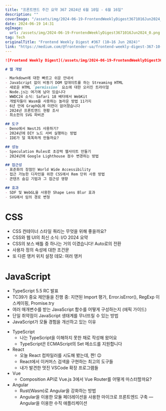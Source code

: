 ```yaml
---
title: "프론트엔드 주간 요약 367 2024년 6월 10일 - 6월 16일"
description: ""
coverImage: "/assets/img/2024-06-19-FrontendWeeklyDigest3671016Jun2024_0.png"
date: 2024-06-19 14:31
ogImage: 
  url: /assets/img/2024-06-19-FrontendWeeklyDigest3671016Jun2024_0.png
tag: Tech
originalTitle: "Frontend Weekly Digest #367 (10–16 Jun 2024)"
link: "https://medium.com/@frontender-ua/frontend-weekly-digest-367-10-16-jun-2024-885157f6f1f5"
---
```



```markdown
![Frontend Weekly Digest](/assets/img/2024-06-19-FrontendWeeklyDigest3671016Jun2024_0.png)

# 웹 개발

- Markdown에 대한 빠르고 쉬운 안내서
- JavaScript 없이 비동기 DOM 업데이트를 하는 Streaming HTML
- 새로운 HTML `permission` 요소에 대한 오리진 트라이얼
- Node.js는 여기에 남아 있습니다
- WWDC24 소식: Safari 18 베타에서 WebKit
- 개발자들이 Wasm을 사용하는 놀라운 방법 11가지
- 6년 만에 GraphQL에 미련이 없어졌습니다
- 2024년 프론트엔드 현황 조사
- 최소한의 SVG 파비콘

## 도구
- Deno에서 NestJS 사용하기?
- 2024년에 DIY 노드 서버 실행하는 방법
- IDE가 덜 똑똑하게 만들까요?

## 성능
- Speculation Rules로 초강력 웹사이트 만들기
- 2024년에 Google Lighthouse 점수 변경하는 방법

## 접근성
- 표준화의 장점인 World Wide Accessibility
- 접근 가능한 디자인을 위한 CSS에서 Rem 단위 사용 방법
- 콘텐츠 숨김 기법과 그 접근성 영향

## 효과
- SDF 및 WebGL을 사용한 Shape Lens Blur 효과
- SVG에서 임의 경로 변형
```


<div class="content-ad"></div>

# CSS

- CSS 컨테이너 스타일 쿼리는 무엇을 위해 좋을까요?
- CSS와 웹 UI의 최신 소식: I/O 2024 요약
- CSS의 보스 배틀 중 하나는 거의 이겼습니다! Auto로의 전환
- 사용자 정의 속성에 대한 조건문
- 또 다른 앵커 위치 설정 데모: 여러 앵커

# JavaScript

- TypeScript 5.5 RC 발표
- TC39가 중요 제안들을 진행 중: 지연된 Import 평가, Error.isError(), RegExp 이스케이핑, Promise.try
- 여러 매개변수를 받는 JavaScript 함수를 어떻게 구성하는지 (에픽 가이드)
- 단일 취약점이 JavaScript 생태계를 무너뜨릴 수 있는 방법
- JavaScript가 모듈 경험을 개선하고 있는 이유

<div class="content-ad"></div>

- TypeScript
  - 나는 TypeScript을 이해하지 못한 채로 작성해 왔어요
  - TypeScript은 ECMAScript의 Set 메소드를 지원합니다
- React
  - 오늘 React 컴파일러를 시도해 봤는데, 짠! 😉
  - React에서 이커머스 검색을 구현하는 최고의 도구들
  - 내가 발견한 멋진 VSCode 확장 프로그램들
- Vue
  - Composition API로 Vue.js 3에서 Vue Router를 어떻게 마스터할까요?
- Angular
  - Rust(Wasm)로 Angular을 강화하는 방법
  - Angular을 이용한 모듈 페더레이션을 사용한 마이크로 프론트엔드 구축 — Angular을 이용한 수직 애플리케이션